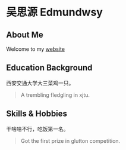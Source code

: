 # 吴思源 Edmundwsy

## About Me
Welcome to my [website](https://edmundwsy.github.io)


## Education Background
西安交通大学大三菜鸡一只。
> A trembling fledgling in xjtu.


## Skills & Hobbies

干啥啥不行，吃饭第一名。
> Got the first prize in glutton competition.
